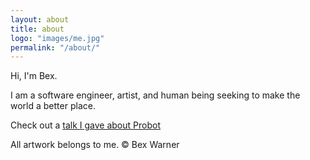 ```yaml
---
layout: about
title: about
logo: "images/me.jpg"
permalink: "/about/"
---
```


Hi, I'm Bex.

I am a software engineer, artist, and human being seeking to make the world a better place.

Check out a [talk I gave about Probot](https://vimeo.com/287507595)

All artwork belongs to me.
© Bex Warner
